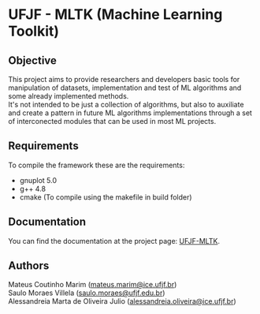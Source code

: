 # UFJF - MLTK (Machine Learning Toolkit)
## Objective
This project aims to provide researchers and developers basic tools for manipulation of datasets, implementation and test of ML algorithms
and some already implemented methods.<br />
It's not intended to be just a collection of algorithms, but also to auxiliate and create a pattern in future ML algorithms implementations
through a set of interconected modules that can be used in most ML projects.<br />

## Requirements
To compile the framework these are the requirements:
* gnuplot 5.0
* g++ 4.8
* cmake (To compile using the makefile in build folder)

## Documentation
You can find the documentation at the project page: [UFJF-MLTK](https://mateus558.github.io/Machine-Learning-Toolkit/index.html).

## Authors
Mateus Coutinho Marim (mateus.marim@ice.ufjf.br) <br />
Saulo Moraes Villela (saulo.moraes@ufjf.edu.br)<br />
Alessandreia Marta de Oliveira Julio (alessandreia.oliveira@ice.ufjf.br)<br />
